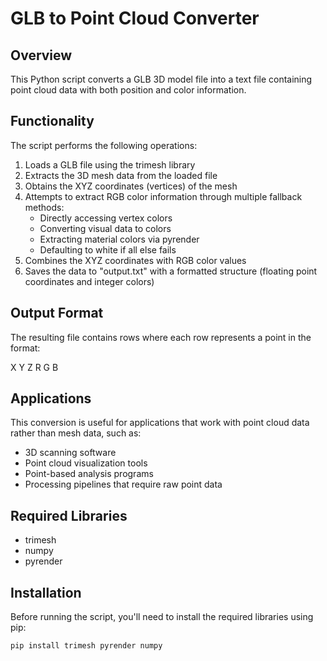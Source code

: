 # GLB to Point Cloud Converter

## Overview
This Python script converts a GLB 3D model file into a text file containing point cloud data with both position and color information.

## Functionality
The script performs the following operations:

1. Loads a GLB file using the trimesh library
2. Extracts the 3D mesh data from the loaded file
3. Obtains the XYZ coordinates (vertices) of the mesh
4. Attempts to extract RGB color information through multiple fallback methods:
   - Directly accessing vertex colors
   - Converting visual data to colors
   - Extracting material colors via pyrender
   - Defaulting to white if all else fails
5. Combines the XYZ coordinates with RGB color values
6. Saves the data to "output.txt" with a formatted structure (floating point coordinates and integer colors)

## Output Format
The resulting file contains rows where each row represents a point in the format:

X Y Z R G B

## Applications
This conversion is useful for applications that work with point cloud data rather than mesh data, such as:
- 3D scanning software
- Point cloud visualization tools
- Point-based analysis programs
- Processing pipelines that require raw point data

## Required Libraries
- trimesh
- numpy
- pyrender

## Installation
Before running the script, you'll need to install the required libraries using pip:

```bash
pip install trimesh pyrender numpy
